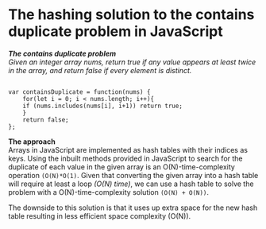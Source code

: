 # The hashing solution to the contains duplicate problem in JavaScript
***The contains duplicate problem***<br>
*Given an integer array nums, return true if any value appears at least twice in the array, and return false if every element is distinct.*

```

var containsDuplicate = function(nums) {
	for(let i = 0; i < nums.length; i++){
    if (nums.includes(nums[i], i+1)) return true;
    }
  	return false;
};

```


**The approach**<br>
Arrays in JavaScript are implemented as hash tables with their indices as keys. Using the inbuilt methods provided in JavaScript
to search for the duplicate of each value in the given array is an O(N)-time-complexity operation `(O(N)*O(1)`. Given that converting
the given array into a hash table will require at least a loop *(O(N) time)*, we can use a hash table to solve the problem with a O(N)-time-complexity solution 
`(O(N) + O(N))`. 

The downside to this solution is that it uses up extra space for the new hash table resulting in less efficient space complexity (O(N)).
